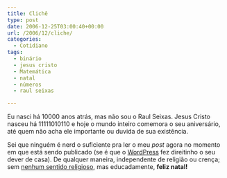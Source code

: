 ```yaml
---
title: Clichê
type: post
date: 2006-12-25T03:00:40+00:00
url: /2006/12/cliche/
categories:
  - Cotidiano
tags:
  - binário
  - jesus cristo
  - Matemática
  - natal
  - números
  - raul seixas

---
```

Eu nasci há 10000 anos atrás, mas não sou o Raul Seixas. Jesus Cristo nasceu há 11111010110 e hoje o mundo inteiro comemora o seu aniversário, até quem não acha ele importante ou duvida de sua existência.

Sei que ninguém é nerd o suficiente pra ler o meu _post_ agora no momento em que está sendo publicado (se é que o [WordPress][1] fez direitinho o seu dever de casa). De qualquer maneira, independente de religião ou crença; sem [nenhum sentido religioso][2], mas educadamente, **feliz natal!**

 [1]: http://www.wordpress.org/
 [2]: http://malvicioso.com/2006/12/21/natal-festa-crista/

